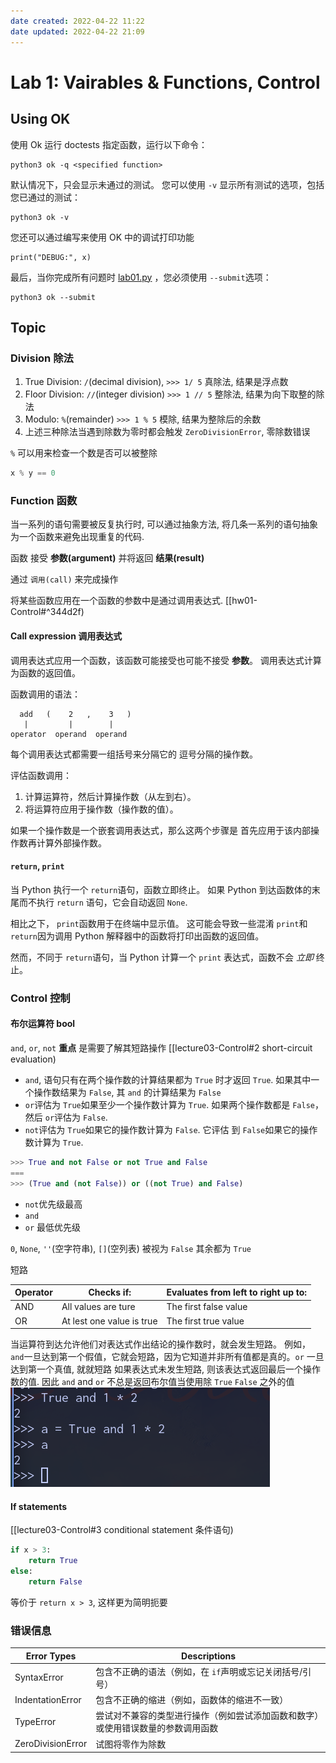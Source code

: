 ```yaml
---
date created: 2022-04-22 11:22
date updated: 2022-04-22 21:09
---
```


# Lab 1: Vairables & Functions, Control

## Using OK

使用 Ok 运行 doctests 指定函数，运行以下命令：

```shell
python3 ok -q <specified function>
```

默认情况下，只会显示未通过的测试。 您可以使用 `-v` 显示所有测试的选项，包括您已通过的测试：

```shell
python3 ok -v
```

您还可以通过编写来使用 OK 中的调试打印功能

```shell
print("DEBUG:", x)
```

最后，当你完成所有问题时 [lab01.py](https://inst.eecs.berkeley.edu/~cs61a/fa20/lab/lab01/lab01.py) ，您必须使用 `--submit`选项：

```shell
python3 ok --submit
```

## Topic

### Division 除法

1. True Division: `/`(decimal division), `>>> 1/ 5` 真除法, 结果是浮点数
2. Floor Division: `//`(integer division) `>>> 1 // 5` 整除法, 结果为向下取整的除法
3. Modulo: `%`(remainder) `>>> 1 % 5` 模除,  结果为整除后的余数
4. 上述三种除法当遇到除数为零时都会触发 `ZeroDivisionError`, 零除数错误

`%` 可以用来检查一个数是否可以被整除

```python
x % y == 0
```

### Function 函数

当一系列的语句需要被反复执行时, 可以通过抽象方法, 将几条一系列的语句抽象为一个函数来避免出现重复的代码.

函数 接受 **参数(argument)** 并将返回 **结果(result)**

通过 `调用(call)` 来完成操作

将某些函数应用在一个函数的参数中是通过调用表达式. [[hw01-Control#^344d2f)

#### Call expression 调用表达式

调用表达式应用一个函数，该函数可能接受也可能不接受 **参数**。 调用表达式计算为函数的返回值。

函数调用的语法：

```
  add   (    2   ,    3   )
   |         |        |
operator  operand  operand
```

每个调用表达式都需要一组括号来分隔它的 逗号分隔的操作数。

评估函数调用：

1. 计算运算符，然后计算操作数（从左到右）。
2. 将运算符应用于操作数（操作数的值）。

如果一个操作数是一个嵌套调用表达式，那么这两个步骤是 首先应用于该内部操作数再计算外部操作数。

#### `return`, `print`

当 Python 执行一个 `return`语句，函数立即终止。 如果 Python 到达函数体的末尾而不执行 `return` 语句，它会自动返回 `None`.

相比之下， `print`函数用于在终端中显示值。 这可能会导致一些混淆 `print`和 `return`因为调用 Python 解释器中的函数将打印出函数的返回值。

然而，不同于 `return`语句，当 Python 计算一个 `print` 表达式，函数不会 _立即_ 终止。

### Control 控制

#### 布尔运算符 bool

`and`, `or`, `not`
**重点** 是需要了解其短路操作
[[lecture03-Control#2 short-circuit evaluation)

- `and`, 语句只有在两个操作数的计算结果都为 `True` 时才返回 `True`. 如果其中一个操作数结果为 `False`, 其 `and` 的计算结果为 `False`
- `or`评估为 `True`如果至少一个操作数计算为 `True`. 如果两个操作数都是 `False`， 然后 `or`评估为 `False`.
- `not`评估为 `True`如果它的操作数计算为 `False`. 它评估 到 `False`如果它的操作数计算为 `True`.

```python
>>> True and not False or not True and False
===
>>> (True and (not False)) or ((not True) and False)
```

- `not`优先级最高
- `and`
- `or` 最低优先级

`0`, `None`, `''`(空字符串), `[]`(空列表) 被视为 `False`
其余都为 `True`

短路

| Operator | Checks if:                | Evaluates from left to right up to: |
| -------- | ------------------------- | ----------------------------------- |
| AND      | All values are ture       | The first false value               |
| OR       | At lest one value is true | The first true value                |

当运算符到达允许他们对表达式作出结论的操作数时，就会发生短路。 例如， `and`一旦达到第一个假值，它就会短路，因为它知道并非所有值都是真的。`or` 一旦达到第一个真值, 就就短路
如果表达式未发生短路, 则该表达式返回最后一个操作数的值. 因此 `and` and `or` 不总是返回布尔值当使用除 `True` `False` 之外的值
![](./attachments/Pasted%20image%2020220422194315.png)

#### If statements

[[lecture03-Control#3 conditional statement 条件语句)

```python
if x > 3:
	return True
else:
	return False
```

等价于 `return x > 3`, 这样更为简明扼要

### 错误信息

| Error Types       | Descriptions                             |
| ----------------- | ---------------------------------------- |
| SyntaxError       | 包含不正确的语法（例如，在 `if`声明或忘记关闭括号/引号）          |
| IndentationError  | 包含不正确的缩进（例如，函数体的缩进不一致）                   |
| TypeError         | 尝试对不兼容的类型进行操作（例如尝试添加函数和数字）或使用错误数量的参数调用函数 |
| ZeroDivisionError | 试图将零作为除数                                 |
